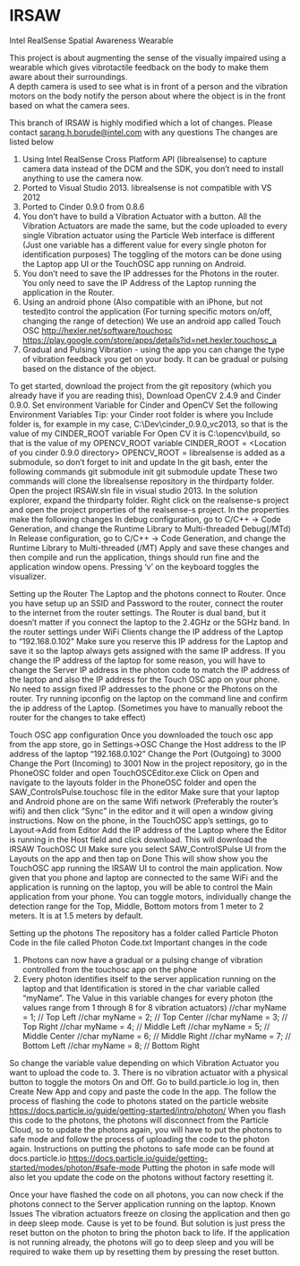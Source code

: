 # IRSAW
Intel RealSense Spatial Awareness Wearable 


This project is about augmenting the sense of the visually impaired using a wearable which gives vibrotactile feedback 
on the body to make them aware about their surroundings.  
A depth camera is used to see what is in front of a person and the vibration motors on the body notify the person 
about where the object is in the front based on what the camera sees. 


This branch of IRSAW is highly modified which a lot of changes.
Please contact sarang.h.borude@intel.com with any questions
The changes are listed below
1.	Using Intel RealSense Cross Platform API (librealsense) to capture camera data instead of the DCM and the SDK, you don’t need to install anything to use the camera now.
2.	Ported to Visual Studio 2013. librealsense is not compatible with VS 2012
3.	Ported to Cinder 0.9.0 from 0.8.6
4.	You don’t have to build a Vibration Actuator with a button. All the Vibration Actuators are made the same, but the code uploaded to every single Vibration actuator using the Particle Web interface is different (Just one variable has a different value for every single photon for identification purposes) The toggling of the motors can be done using the Laptop app UI or the TouchOSC app running on Android.
5.	You don’t need to save the IP addresses for the Photons in the router. You only need to save the IP Address of the Laptop running the application in the Router.
6.	Using an android phone  (Also compatible with an iPhone, but not tested)to control the application (For turning specific motors on/off, changing the range of detection) We use an android app called Touch OSC http://hexler.net/software/touchosc https://play.google.com/store/apps/details?id=net.hexler.touchosc_a  
7.	Gradual and Pulsing Vibration - using the app you can change the type of vibration feedback you get on your body. It can be gradual or pulsing based on the distance of the object.

To get started, download the project from the git repository (which you already have if you are reading this), Download OpenCV 2.4.9 and Cinder 0.9.0. Set environment Variable for Cinder and OpenCV
Set the following Environment Variables	
Tip: your Cinder root folder is where you Include folder is, for example in my case, 
C:\Dev\cinder_0.9.0_vc2013, so that is the value of my CINDER_ROOT variable
For Open CV it is C:\opencv\build, so that is the value of my OPENCV_ROOT variable
CINDER_ROOT = <Location of you cinder 0.9.0 directory>
OPENCV_ROOT = <Location of your OpenCV directory>
librealsense is added as a submodule, so don’t forget to init and update
In the git bash, enter the following commands
git submodule init
git submodule update
These two commands will clone the librealsense repository in the thirdparty folder.
Open the project IRSAW.sln file in visual studio 2013. In the solution explorer, expand the thirdparty folder. Right click on the realsense-s project and open the project properties of the realsense-s project.
In the properties make the following changes
In debug configuration, go to C/C++ -> Code Generation, and change the Runtime Library to            Multi-threaded Debug(/MTd)
In Release configuration, go to C/C++ -> Code Generation, and change the Runtime Library to            Multi-threaded (/MT)
Apply and save these changes and then compile and run the application, things should run fine and the application window opens. Pressing ‘v’ on the keyboard toggles the visualizer.

Setting up the Router
The Laptop and the photons connect to Router.
Once you have setup up an SSID and Password to the router, connect the router to the internet from the router settings.
The Router is dual band, but it doesn’t matter if you connect the laptop to the 2.4GHz or the 5GHz band. In the router settings under WiFi Clients change the IP address of the Laptop to “192.168.0.102” Make sure you reserve this IP address for the Laptop and save it so the laptop always gets assigned with the same IP address. If you change the IP address of the laptop for some reason, you will have to change the Server IP address in the photon code to match the IP address of the laptop and also the IP address for the Touch OSC app on your phone.
No need to assign fixed IP addresses to the phone or the Photons on the router.
Try running ipconfig on the laptop on the command line and confirm the ip address of the Laptop. (Sometimes you have to manually reboot the router for the changes to take effect)

Touch OSC app configuration
Once you downloaded the touch osc app from the app store, go in Settings->OSC
Change the Host address to the IP address of the laptop “192.168.0.102”
Change the Port (Outgoing) to 3000
Change the Port (Incoming) to 3001
Now in the project repository, go in the PhoneOSC folder and open TouchOSCEditor.exe
Click on Open and navigate to the layouts folder in the PhoneOSC folder and open the SAW_ControlsPulse.touchosc file in the editor
Make sure that your laptop and Android phone are on the same Wifi network (Preferably the router’s wifi) and then click “Sync” in the editor and it will open a window giving instructions.
Now on the phone, in the TouchOSC app’s settings, go to Layout->Add from Editor
Add the IP address of the Laptop where the Editor is running in the Host field and click download.
This will download the IRSAW TouchOSC UI
Make sure you select SAW_ControlSPulse UI from the Layouts on the app and then tap on Done
This will show show you the TouchOSC app running the IRSAW UI to control the main application.
Now given that you phone and laptop are connected to the same WiFi and the application is running on the laptop, you will be able to control the Main application from your phone. You can toggle motors, individually change the detection range for the Top, Middle, Bottom motors from 1 meter to 2 meters. It is at 1.5 meters by default.

Setting up the photons
The repository has a folder called Particle Photon Code in the file called Photon Code.txt
Important changes in the code
1.	Photons can now have a gradual or a pulsing change of vibration controlled from the touchosc app on the phone
2.	Every photon identifies itself to the server application running on the laptop and that Identification is stored in the char variable called “myName”. The Value in this variable changes for every photon (the values range from 1 through 8 for 8 vibration actuators) 
//char myName = 1;                        // Top Left
//char myName = 2;                        // Top Center
//char myName = 3;                        // Top Right
//char myName = 4;                        // Middle Left
//char myName = 5;                        // Middle Center
//char myName = 6;                        // Middle Right
//char myName = 7;                        // Bottom Left
//char myName = 8;                        // Bottom Right

So change the variable value depending on which Vibration Actuator you want to upload the code to.
3.	There is no vibration actuator with a physical button to toggle the motors On and Off.
Go to build.particle.io log in, then Create New App and copy and paste the code In the app. The follow the process of flashing the code to photons stated on the particle website
https://docs.particle.io/guide/getting-started/intro/photon/ 
When you flash this code to the photons, the photons will disconnect from the Particle Cloud, so to update the photons again, you will have to put the photons to safe mode and follow the process of uploading the code to the photon again. Instructions on putting the photons to safe mode can be found at docs.particle.io https://docs.particle.io/guide/getting-started/modes/photon/#safe-mode Putting the photon in safe mode will also let you update the code on the photons without factory resetting it.

Once your have flashed the code on all photons, you can now check if the photons connect to the Server application running on the laptop. 
Known Issues
The vibration actuators freeze on closing the application and then go in deep sleep mode. Cause is yet to be found. But solution is just press the reset button on the photon to bring the photon back to life. 
If the application is not running already, the photons will go to deep sleep and you will be required to wake them up by resetting them by pressing the reset button. 
